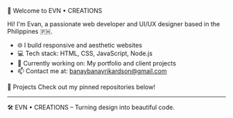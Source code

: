 👋 Welcome to EVN • CREATIONS

Hi! I'm Evan, a passionate web developer and UI/UX designer based in the Philippines 🇵🇭.

- 🌐 I build responsive and aesthetic websites
- 💻 Tech stack: HTML, CSS, JavaScript, Node.js
- 🔭 Currently working on: My portfolio and client projects
- 📫 Contact me at: banaybanayrikardson@gmail.com

🚀 Projects
Check out my pinned repositories below!

---

🛠️ EVN • CREATIONS – Turning design into beautiful code.
